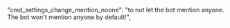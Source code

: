 
"cmd_settings_change_mention_noone": "to not let the bot mention anyone. The bot won't mention anyone by default!",


